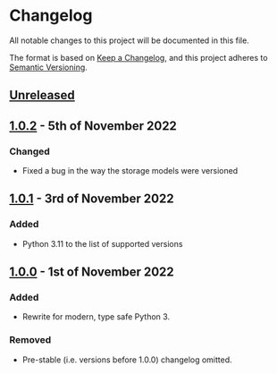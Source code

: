 # Changelog

All notable changes to this project will be documented in this file.

The format is based on [Keep a Changelog](https://keepachangelog.com/en/1.0.0/), and this project adheres to [Semantic Versioning](https://semver.org/spec/v2.0.0.html).

## [Unreleased]

## [1.0.2] - 5th of November 2022

### Changed
- Fixed a bug in the way the storage models were versioned

## [1.0.1] - 3rd of November 2022

### Added
- Python 3.11 to the list of supported versions

## [1.0.0] - 1st of November 2022

### Added
- Rewrite for modern, type safe Python 3.

### Removed
- Pre-stable (i.e. versions before 1.0.0) changelog omitted.

[Unreleased]: https://github.com/Syndace/python-doubleratchet/compare/v1.0.2...HEAD
[1.0.2]: https://github.com/Syndace/python-doubleratchet/compare/v1.0.1...v1.0.2
[1.0.1]: https://github.com/Syndace/python-doubleratchet/compare/v1.0.0...v1.0.1
[1.0.0]: https://github.com/Syndace/python-doubleratchet/releases/tag/v1.0.0

